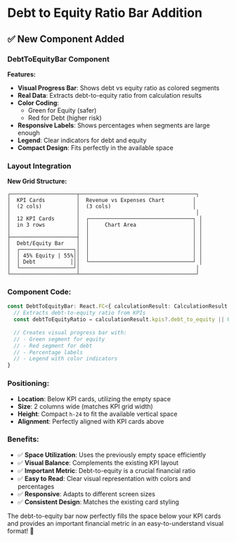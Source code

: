 # Debt to Equity Ratio Bar Addition

## ✅ New Component Added

### **DebtToEquityBar Component**

**Features:**
- **Visual Progress Bar**: Shows debt vs equity ratio as colored segments
- **Real Data**: Extracts debt-to-equity ratio from calculation results
- **Color Coding**: 
  - Green for Equity (safer)
  - Red for Debt (higher risk)
- **Responsive Labels**: Shows percentages when segments are large enough
- **Legend**: Clear indicators for debt and equity
- **Compact Design**: Fits perfectly in the available space

### **Layout Integration**

**New Grid Structure:**
```
┌─────────────────────┬─────────────────────────────────────┐
│  KPI Cards          │  Revenue vs Expenses Chart         │
│  (2 cols)           │  (3 cols)                          │
│                     │                                     │
│  12 KPI Cards       │  ┌─────────────────────────────────┐ │
│  in 3 rows          │  │     Chart Area                  │ │
│                     │  │                                 │ │
├─────────────────────┤  │                                 │ │
│  Debt/Equity Bar    │  │                                 │ │
│  ┌─────────────────┐│  │                                 │ │
│  │ 45% Equity | 55%││  │                                 │ │
│  │ Debt           │││  └─────────────────────────────────┘ │
│  └─────────────────┘│                                     │
└─────────────────────┴─────────────────────────────────────┘
```

### **Component Code:**

```typescript
const DebtToEquityBar: React.FC<{ calculationResult: CalculationResult | null }> = ({ calculationResult }) => {
  // Extracts debt-to-equity ratio from KPIs
  const debtToEquityRatio = calculationResult.kpis?.debt_to_equity || 0;
  
  // Creates visual progress bar with:
  // - Green segment for equity
  // - Red segment for debt  
  // - Percentage labels
  // - Legend with color indicators
}
```

### **Positioning:**
- **Location**: Below KPI cards, utilizing the empty space
- **Size**: 2 columns wide (matches KPI grid width)
- **Height**: Compact `h-24` to fit the available vertical space
- **Alignment**: Perfectly aligned with KPI cards above

### **Benefits:**

- ✅ **Space Utilization**: Uses the previously empty space efficiently
- ✅ **Visual Balance**: Complements the existing KPI layout
- ✅ **Important Metric**: Debt-to-equity is a crucial financial ratio
- ✅ **Easy to Read**: Clear visual representation with colors and percentages
- ✅ **Responsive**: Adapts to different screen sizes
- ✅ **Consistent Design**: Matches the existing card styling

The debt-to-equity bar now perfectly fills the space below your KPI cards and provides an important financial metric in an easy-to-understand visual format! 🎉